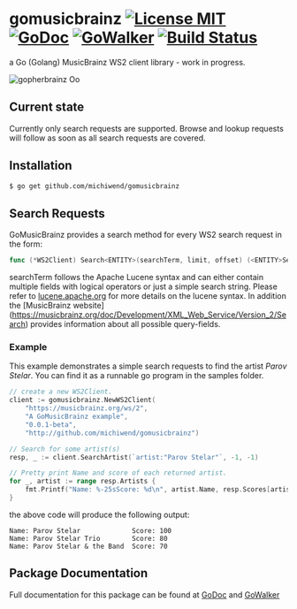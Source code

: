 # gomusicbrainz [![License MIT](http://img.shields.io/badge/License-MIT-lightgrey.svg?style=flat-square)](http://opensource.org/licenses/MIT) [![GoDoc](http://img.shields.io/badge/api-Godoc-blue.svg?style=flat-square)](https://godoc.org/github.com/michiwend/gomusicbrainz) [![GoWalker](http://img.shields.io/badge/api-GoWalker-green.svg?style=flat-square)](https://gowalker.org/github.com/michiwend/gomusicbrainz) [![Build Status](http://img.shields.io/travis/michiwend/gomusicbrainz.svg?style=flat-square)](https://travis-ci.org/michiwend/gomusicbrainz) 

a Go (Golang) MusicBrainz WS2 client library - work in progress.

![gopherbrainz Oo](https://raw.githubusercontent.com/michiwend/gomusicbrainz/master/misc/gopherbrainz.png)

## Current state
Currently only search requests are supported. Browse and lookup requests will
follow as soon as all search requests are covered.

## Installation
```bash
$ go get github.com/michiwend/gomusicbrainz
```

## Search Requests
GoMusicBrainz provides a search method for every WS2 search request in the form:
```Go
func (*WS2Client) Search<ENTITY>(searchTerm, limit, offset) (<ENTITY>SearchResponse, error)
```
searchTerm follows the Apache Lucene syntax and can either contain multiple fields with logical operators or just a simple search string. Please refer to [lucene.apache.org](https://lucene.apache.org/core/4_3_0/queryparser/org/apache/lucene/queryparser/classic/package-summary.html#package_description) for more details on the lucene syntax. In addition the [MusicBrainz website] (https://musicbrainz.org/doc/Development/XML_Web_Service/Version_2/Search) provides information about all possible query-fields.

### Example
This example demonstrates a simple search requests to find the artist
*Parov Stelar*. You can find it as a runnable go program in the samples folder.
```Go
// create a new WS2Client.
client := gomusicbrainz.NewWS2Client(
    "https://musicbrainz.org/ws/2",
    "A GoMusicBrainz example",
    "0.0.1-beta",
    "http://github.com/michiwend/gomusicbrainz")

// Search for some artist(s)
resp, _ := client.SearchArtist(`artist:"Parov Stelar"`, -1, -1)

// Pretty print Name and score of each returned artist.
for _, artist := range resp.Artists {
    fmt.Printf("Name: %-25sScore: %d\n", artist.Name, resp.Scores[artist])
}
```
the above code will produce the following output:
```
Name: Parov Stelar             Score: 100
Name: Parov Stelar Trio        Score: 80
Name: Parov Stelar & the Band  Score: 70
```

## Package Documentation
Full documentation for this package can be found at [GoDoc](https://godoc.org/github.com/michiwend/gomusicbrainz) and  [GoWalker](https://gowalker.org/github.com/michiwend/gomusicbrainz)


